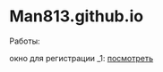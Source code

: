 # Man813.github.io

Работы:

окно для регистрации _1: [посмотреть](Man813.github.io/(6)wind_register/src/index.html "окно для регистрации")
